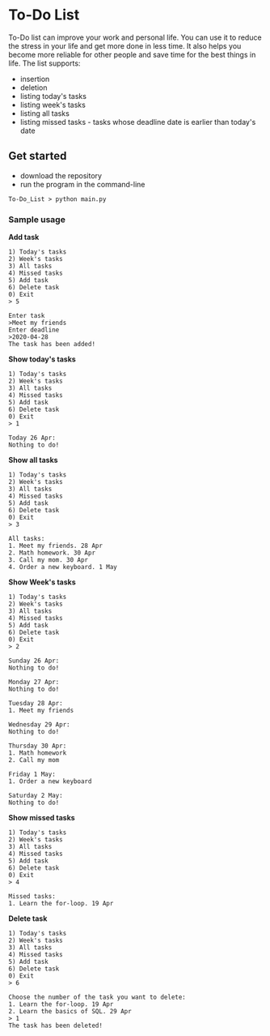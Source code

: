 # To-Do List
To-Do list can improve your work and personal life. You can use it to reduce the stress in your life and get more done in less time. It also helps you become more reliable for other people and save time for the best things in life.
The list supports:
- insertion
- deletion
- listing today's tasks
- listing week's tasks
- listing all tasks
- listing missed tasks - tasks whose deadline date is earlier than today's date

## Get started
- download the repository
- run the program in the command-line
```
To-Do_List > python main.py
```
### Sample usage
**Add task**
```
1) Today's tasks
2) Week's tasks
3) All tasks
4) Missed tasks
5) Add task
6) Delete task
0) Exit
> 5

Enter task
>Meet my friends
Enter deadline
>2020-04-28
The task has been added!
```
**Show today's tasks**
```
1) Today's tasks
2) Week's tasks
3) All tasks
4) Missed tasks
5) Add task
6) Delete task
0) Exit
> 1

Today 26 Apr:
Nothing to do!
```
**Show all tasks**
```
1) Today's tasks
2) Week's tasks
3) All tasks
4) Missed tasks
5) Add task
6) Delete task
0) Exit
> 3

All tasks:
1. Meet my friends. 28 Apr
2. Math homework. 30 Apr
3. Call my mom. 30 Apr
4. Order a new keyboard. 1 May

```
**Show Week's tasks**
```
1) Today's tasks
2) Week's tasks
3) All tasks
4) Missed tasks
5) Add task
6) Delete task
0) Exit
> 2

Sunday 26 Apr:
Nothing to do!

Monday 27 Apr:
Nothing to do!

Tuesday 28 Apr:
1. Meet my friends

Wednesday 29 Apr:
Nothing to do!

Thursday 30 Apr:
1. Math homework
2. Call my mom

Friday 1 May:
1. Order a new keyboard 

Saturday 2 May:
Nothing to do!
```
**Show missed tasks**
```
1) Today's tasks
2) Week's tasks
3) All tasks
4) Missed tasks
5) Add task
6) Delete task
0) Exit
> 4

Missed tasks:
1. Learn the for-loop. 19 Apr
```
**Delete task**
```
1) Today's tasks
2) Week's tasks
3) All tasks
4) Missed tasks
5) Add task
6) Delete task
0) Exit
> 6

Choose the number of the task you want to delete:
1. Learn the for-loop. 19 Apr
2. Learn the basics of SQL. 29 Apr
> 1
The task has been deleted!
```
